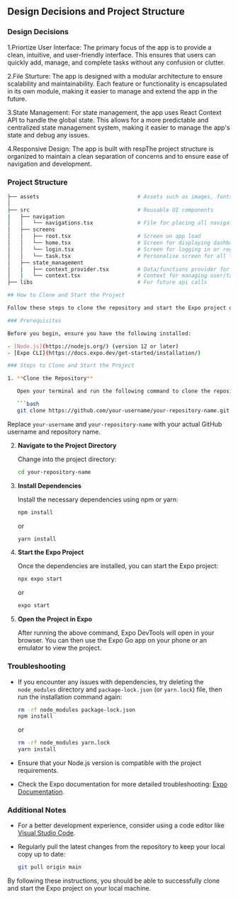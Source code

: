 ## Design Decisions and Project Structure
### Design Decisions
1.Priortize User Interface:
The primary focus of the app is to provide a clean, intuitive, and user-friendly interface. This ensures that users can quickly add, manage, and complete tasks without any confusion or clutter.

2.File Sturture:
The app is designed with a modular architecture to ensure scalability and maintainability. Each feature or functionality is encapsulated in its own module, making it easier to manage and extend the app in the future.

3.State Management:
For state management, the app uses React Context API to handle the global state. This allows for a more predictable and centralized state management system, making it easier to manage the app's state and debug any issues.

4.Responsive Design:
The app is built with respThe project structure is organized to maintain a clean separation of concerns and to ensure ease of navigation and development.

### Project Structure

```bash
├── assets                               # Assets such as images, fonts, etc.
│
├── src                                  # Reusable UI components
|   ├── navigation         
│   │   └── navigations.tsx              # File for placing all navigation (stack)
│   ├── screens       
│   │   ├── root.tsx                     # Screen on app load
│   │   └── home.tsx                     # Screen for displaying dashboard on logged in
│   │   └── login.tsx                    # Screen for logging in or register
│   │   └── task.tsx                     # Personalise screen for all tasks 
│   ├── state_management         
│   |   ├── context_provider.tsx         # Data/functions provider for context
│   |   └── context.tsx                  # Context for managing user/task
├── libs                                 # For future api calls

## How to Clone and Start the Project

Follow these steps to clone the repository and start the Expo project on your local machine:

### Prerequisites

Before you begin, ensure you have the following installed:

- [Node.js](https://nodejs.org/) (version 12 or later)
- [Expo CLI](https://docs.expo.dev/get-started/installation/)

### Steps to Clone and Start the Project

1. **Clone the Repository**

   Open your terminal and run the following command to clone the repository:

   ```bash
   git clone https://github.com/your-username/your-repository-name.git
   ```

   Replace `your-username` and `your-repository-name` with your actual GitHub username and repository name.

2. **Navigate to the Project Directory**

   Change into the project directory:

   ```bash
   cd your-repository-name
   ```

3. **Install Dependencies**

   Install the necessary dependencies using npm or yarn:

   ```bash
   npm install
   ```

   or

   ```bash
   yarn install
   ```

4. **Start the Expo Project**

   Once the dependencies are installed, you can start the Expo project:

   ```bash
   npx expo start
   ```

   or

   ```bash
   expo start
   ```

5. **Open the Project in Expo**

   After running the above command, Expo DevTools will open in your browser. You can then use the Expo Go app on your phone or an emulator to view the project.

### Troubleshooting

- If you encounter any issues with dependencies, try deleting the `node_modules` directory and `package-lock.json` (or `yarn.lock`) file, then run the installation command again:

  ```bash
  rm -rf node_modules package-lock.json
  npm install
  ```

  or

  ```bash
  rm -rf node_modules yarn.lock
  yarn install
  ```

- Ensure that your Node.js version is compatible with the project requirements.

- Check the Expo documentation for more detailed troubleshooting: [Expo Documentation](https://docs.expo.dev/).

### Additional Notes

- For a better development experience, consider using a code editor like [Visual Studio Code](https://code.visualstudio.com/).

- Regularly pull the latest changes from the repository to keep your local copy up to date:

  ```bash
  git pull origin main
  ```

By following these instructions, you should be able to successfully clone and start the Expo project on your local machine.
